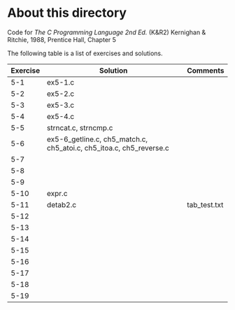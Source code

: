 # About this directory 
Code for _The C Programming Language 2nd Ed._ (K&R2) Kernighan & Ritchie, 1988, Prentice Hall, Chapter 5

The following table is a list of exercises and solutions.

|Exercise|Solution|Comments|
|--------|--------|--------|
|5-1 	 | ex5-1.c||
|5-2  	 | ex5-2.c     ||
|5-3    | ex5-3.c     ||
|5-4    | ex5-4.c     ||
|5-5    | strncat.c, strncmp.c     ||
|5-6    | ex5-6_getline.c, ch5_match.c, ch5_atoi.c, ch5_itoa.c, ch5_reverse.c     ||
|5-7    |      ||
|5-8    |      ||
|5-9    |      ||
|5-10 	 | expr.c     ||
|5-11    | detab2.c     |tab_test.txt|
|5-12  	 |      ||
|5-13    |      ||
|5-14    |      ||
|5-15    |      ||
|5-16    |      ||
|5-17    |      ||
|5-18    |      ||
|5-19    |      ||
